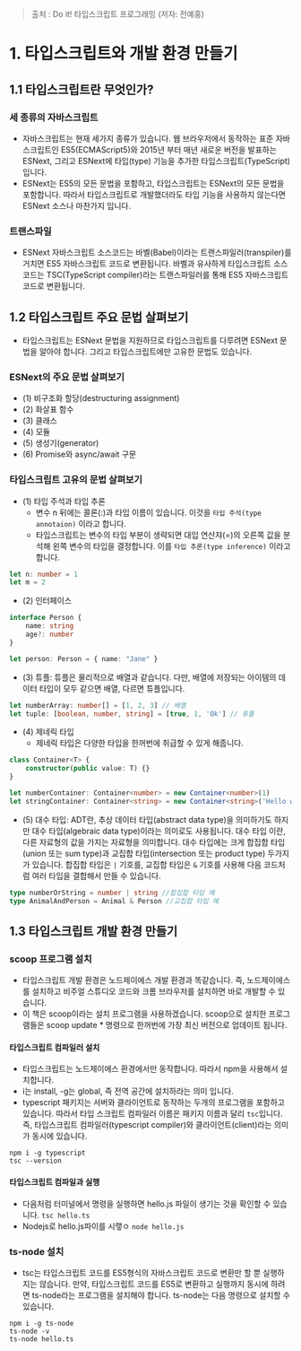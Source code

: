 > 출처 : Do it! 타입스크립트 프로그래밍 (저자: 전예홍)

# 1. 타입스크립트와 개발 환경 만들기
## 1.1 타입스크립트란 무엇인가?
### 세 종류의 자바스크립트
- 자바스크립트는 현재 세가지 종류가 있습니다. 웹 브라우저에서 동작하는 표준 자바스크립트인 ES5(ECMAScript5)와 
  2015년 부터 매년 새로운 버전을 발표하는 ESNext, 그리고 ESNext에 타입(type) 기능을 추가한 타입스크립트(TypeScript) 입니다.
- ESNext는 ES5의 모든 문법을 포함하고, 타입스크립트는 ESNext의 모든 문법을 포함합니다. 따라서 타입스크립트로 개발했더라도 타입 기능을 사용하지
  않는다면 ESNext 소스나 마찬가지 입니다.

### 트랜스파일
- ESNext 자바스크립트 소스코드는 바벨(Babel)이라는 트랜스파일러(transpiler)를 거치면 ES5 자바스크립트 코드로 변환됩니다.
  바벨과 유사하게 타입스크립트 소스코드는 TSC(TypeScript compiler)라는 트랜스파일러를 통해 ES5 자바스크립트 코드로 변환됩니다.
  
## 1.2 타입스크립트 주요 문법 살펴보기
- 타입스크립트는 ESNext 문법을 지원하므로 타입스크립트를 다루려면 ESNext 문법을 알아야 합니다. 그리고 타입스크립트에만 고유한 문법도 있습니다.

### ESNext의 주요 문법 살펴보기
- (1) 비구조화 할당(destructuring assignment)
- (2) 화살표 함수
- (3) 클래스
- (4) 모듈
- (5) 생성기(generator)
- (6) Promise와 async/await 구문

### 타입스크립트 고유의 문법 살펴보기
- (1) 타입 주석과 타입 추론
    * 변수 n 뒤에는 콜론(:)과 타입 이름이 있습니다. 이것을 `타입 주석(type annotaion)` 이라고 합니다. 
    * 타입스크립트는 변수의 타입 부분이 생략되면 대입 연산쟈(=)의 오른쪽 값을 분석해 왼쪽 변수의 타입을 결정합니다. 
      이를 `타입 추론(type inference)` 이라고 합니다.
```typescript
let n: number = 1
let m = 2
```
- (2) 인터페이스
```typescript
interface Person {
    name: string
    age?: number
}

let person: Person = { name: "Jane" }
```
- (3) 튜플: 튜플은 물리적으로 배열과 같습니다. 다만, 배열에 저장되는 아이템의 데이터 타입이 모두 같으면 배열, 다르면 튜플입니다.
```typescript
let numberArray: number[] = [1, 2, 3] // 배열
let tuple: [boolean, number, string] = [true, 1, 'Ok'] // 튜플
```
- (4) 제네릭 타입
    * 제네릭 타입은 다양한 타입을 한꺼번에 취급할 수 있게 해줍니다.
```typescript
class Container<T> {
    constructor(public value: T) {}
}

let numberContainer: Container<number> = new Container<number>(1)
let stringContainer: Container<string> = new Container<string>('Hello world')
```
- (5) 대수 타입: ADT란, 추상 데이터 타입(abstract data type)을 의미하기도 하지만 대수 타입(algebraic data type)이라는 의미로도 사용됩니다.
  대수 타입 이란, 다른 자료형의 값을 가지는 자료형을 의미합니다. 대수 타입에는 크게 합집합 타입(union 또는 sum type)과 
  교집합 타입(intersection 또는 product type) 두가지가 있습니다. 합집합 타입은 `|` 기호를, 교집합 타입은 `&` 기호를 사용해 다음 코드처럼 여러 타입을 결합해서
  만들 수 있습니다.
```typescript
type numberOrString = number | string //합집합 타입 예
type AnimalAndPerson = Animal & Person //교집합 타입 예
```
## 1.3 타입스크립트 개발 환경 만들기
### scoop 프로그램 설치
- 타입스크립트 개발 환경은 노드제이에스 개발 환경과 똑같습니다. 즉, 노드제이에스를 설치하고 비주얼 스튜디오 코드와 크롬 브라우저를 설치하면
  바로 개발할 수 있습니다.
- 이 책은 scoop이라는 설치 프로그램을 사용하겠습니다. scoop으로 설치한 프로그램들은 scoop update * 명령으로 
  한꺼번에 가장 최신 버전으로 업데이트 됩니다.

#### 타입스크립트 컴파일러 설치
- 타입스크립트는 노드제이에스 환경에서만 동작합니다. 따라서 npm을 사용해서 설치합니다.
- i는 install, -g는 global, 즉 전역 공간에 설치하라는 의미 입니다.
- typescript 패키지는 서버와 클라이언트로 동작하는 두개의 프로그램을 포함하고 있습니다.
  따라서 타입 스크립트 컴파일러 이름은 패키지 이름과 달리 `tsc`입니다. 즉, 타입스크립트 컴파일러(typescript compiler)와 클라이언트(client)라는 의미가
  동시에 있습니다.
```shell
npm i -g typescript
tsc --version
```

#### 타입스크립트 컴파일과 실행
- 다음처럼 터미널에서 명령을 실행하면 hello.js 파일이 생기는 것을 확인할 수 있습니다. `tsc hello.ts`
- Nodejs로 hello.js파이를 시랳ㅇ `node hello.js`

### ts-node 설치
- tsc는 타입스크립트 코드를 ES5형식의 자바스크립트 코드로 변환만 할 뿐 실행하지는 않습니다. 만약, 타입스크립트 코드를 ES5로 변환하고 실행까지
  동시에 하려면 ts-node라는 프로그램을 설치해야 합니다. ts-node는 다음 명령으로 설치할 수 있습니다.
```shell
npm i -g ts-node
ts-node -v
ts-node hello.ts
```
